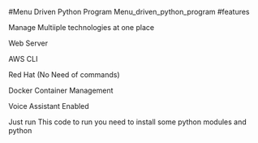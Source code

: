 #Menu Driven Python Program
Menu_driven_python_program
#features

Manage Multiiple technologies at one place

Web Server

AWS CLI

Red Hat (No Need of commands)

Docker Container Management

Voice Assistant Enabled

Just run This code to run you need to install some python modules and python
